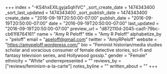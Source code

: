 +++
index = "-KS4hxEXlLgyjaSqh1VC"
_sort_create_date = 1474343400
_sort_last_updated = 1474343400
_sort_publish_date = 1474343400
create_date = "2016-09-19T20:50:00-07:00"
publish_date = "2016-09-19T20:50:00-07:00"
date = "2016-09-19T20:50:00-07:00"
last_updated = "2016-09-19T20:50:00-07:00"
preview_url = "d872110d-2045-cad1-79bc-cb61f8764161"
name = "Amy R Peloff"
title = "Amy R Peloff"
alphabetize_by = "peloff"
email = "apeloff@gmail.com"
twitter = "AmyRPeloff"
website = "https://amypeloff.wordpress.com/"
bio = "Feminist historian/media studies scholar and voracious consumer of female detective stories, sci-fi and fantasy television series, and Hollywood gossip."
gender = "Female"
ethnicity = "White"
underrepresented = ""
reviews_by = ["reviews/feminism-a-la-carte"]
notes_byline = ""
written_about = ""
+++

